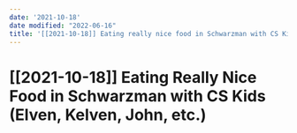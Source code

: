 ```yaml
---
date: '2021-10-18'
date modified: "2022-06-16"
title: '[[2021-10-18]] Eating really nice food in Schwarzman with CS Kids (Elven, Kelven, John, etc.)'
---
```


# [[2021-10-18]] Eating Really Nice Food in Schwarzman with CS Kids (Elven, Kelven, John, etc.)
